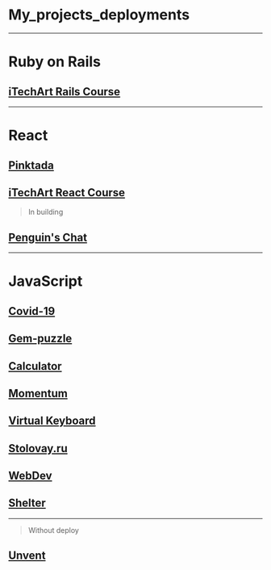 # My_projects_deployments

---
Ruby on Rails
===
## [iTechArt Rails Course](https://itechart-rails-course.herokuapp.com/)
---
React
===
## [Pinktada](https://dev-pnktada.herokuapp.com/)
## [iTechArt React Course](https://clever-minsky-5abe30.netlify.app/)
> In building
## [Penguin's Chat](https://penguin-chat.netlify.app/)
---
JavaScript
===
## [Covid-19](https://monkeykingbar-bit.github.io/My_projects/covid-dashboard/dist/index.html)
## [Gem-puzzle](https://rolling-scopes-school.github.io/monkeykingbar-bit-JS2020Q3/gem-puzzle/index.html)
## [Calculator](https://monkeykingbar-bit-calculator.netlify.app/)
## [Momentum](https://rolling-scopes-school.github.io/monkeykingbar-bit-JS2020Q3/momentum/momentum.html)
## [Virtual Keyboard](https://rolling-scopes-school.github.io/monkeykingbar-bit-JS2020Q3/keyboard/keyboard.html)
## [Stolovay.ru](https://monkeykingbar-bit.github.io/My_projects/stolovay/dist/index.html)
## [WebDev](https://monkeykingbar-bit-webdev.netlify.app/)
## [Shelter](https://rolling-scopes-school.github.io/monkeykingbar-bit-JS2020Q3/shelter/pages/main/main.html)

--- 
> Without deploy
## [Unvent](https://github.com/MonkeyKingBar-bit/react_app)
